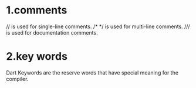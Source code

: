 # 1.comments 
// is used for single-line comments.
/* */ is used for multi-line comments.
/// is used for documentation comments.
# 2.key words
Dart Keywords are the reserve words that have special meaning for the compiler.